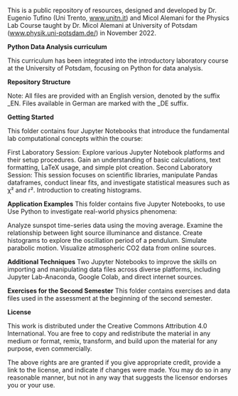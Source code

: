 This is a public repository of resources, designed and developed by Dr. Eugenio Tufino (Uni Trento, www.unitn.it) and Micol Alemani for the Physics Lab Course taught by Dr. Micol Alemani at University of Potsdam (www.physik.uni-potsdam.de/) in November 2022.


**Python Data Analysis curriculum**

This curriculum has been integrated into the introductory laboratory course at the University of Potsdam, focusing on Python for data analysis.

**Repository Structure**

Note: All files are provided with an English version, denoted by the suffix _EN. Files available in German are marked with the _DE suffix.

**Getting Started**

This folder contains four Jupyter Notebooks that introduce the fundamental lab computational concepts within the course:

First Laboratory Session: Explore various Jupyter Notebook platforms and their setup procedures. Gain an understanding of basic calculations, text formatting, LaTeX usage, and simple plot creation.
Second Laboratory Session: This session focuses on scientific libraries, manipulate Pandas dataframes, conduct linear fits, and investigate statistical measures such as χ² and r². Introduction to creating histograms.

**Application Examples**
This folder contains five Jupyter Notebooks, to use Use Python to investigate real-world physics phenomena:

Analyze sunspot time-series data using the moving average.
Examine the relationship between light source illuminance and distance.
Create histograms to explore the oscillation period of a pendulum.
Simulate parabolic motion.
Visualize atmospheric CO2 data from online sources.

**Additional Techniques**
Two Jupyter Notebooks to improve the skills on importing and manipulating data files across diverse platforms, including Jupyter Lab-Anaconda, Google Colab, and direct internet sources.

**Exercises for the Second Semester**
This folder contains exercises and data files used in the assessment at the beginning of the second semester.


**License**

This work is distributed under the Creative Commons Attribution 4.0 International. You are free to copy and redistribute the material in any medium or format, remix, transform, and build upon the material for any purpose, even commercially.

The above rights are are granted if you give appropriate credit, provide a link to the license, and indicate if changes were made. You may do so in any reasonable manner, but not in any way that 
suggests the licensor endorses you or your use.





